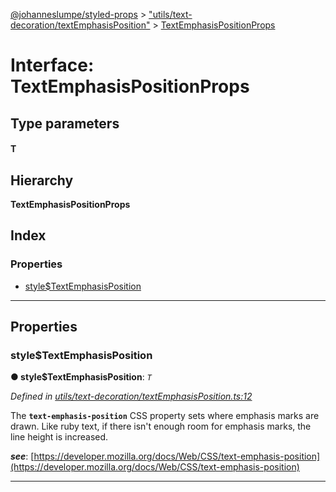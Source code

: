 [@johanneslumpe/styled-props](../README.md) > ["utils/text-decoration/textEmphasisPosition"](../modules/_utils_text_decoration_textemphasisposition_.md) > [TextEmphasisPositionProps](../interfaces/_utils_text_decoration_textemphasisposition_.textemphasispositionprops.md)

# Interface: TextEmphasisPositionProps

## Type parameters
#### T 
## Hierarchy

**TextEmphasisPositionProps**

## Index

### Properties

* [style$TextEmphasisPosition](_utils_text_decoration_textemphasisposition_.textemphasispositionprops.md#style_textemphasisposition)

---

## Properties

<a id="style_textemphasisposition"></a>

###  style$TextEmphasisPosition

**● style$TextEmphasisPosition**: *`T`*

*Defined in [utils/text-decoration/textEmphasisPosition.ts:12](https://github.com/johanneslumpe/styled-props/blob/8e709f1/src/utils/text-decoration/textEmphasisPosition.ts#L12)*

The **`text-emphasis-position`** CSS property sets where emphasis marks are drawn. Like ruby text, if there isn't enough room for emphasis marks, the line height is increased.

*__see__*: [https://developer.mozilla.org/docs/Web/CSS/text-emphasis-position](https://developer.mozilla.org/docs/Web/CSS/text-emphasis-position)

___

